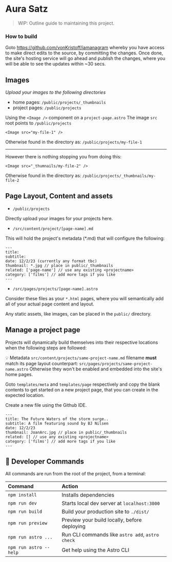 # Aura Satz

> WIP: Outline guide to maintaining this project. 

### How to build

Goto https://github.com/vonKristoff/iamanagram whereby you have access to make direct edits to the source, by committing the changes. Once done, the site's hosting service will go ahead and publish the changes, where you will be able to see the updates within ~30 secs.

## Images
*Upload your images to the following directories*
* home pages: `/public/projects/_thumbnails`
* project pages: `/public/projects`

Using the `<Image />` component on a `project-page.astro`
The image `src` root points to `/public/projects`
```
<Image src="my-file-1" />
```
Otherwise found in the directory as: `/public/projects/my-file-1`

---

However there is nothing stopping you from doing this:
```
<Image src="_thumnails/my-file-2" />
```
Otherwise found in the directory as: `/public/projects/_thumbnails/my-file-2`

## Page Layout, Content and assets

* `/public/projects`

Directly upload your images for your projects here.

* `/src/content/project/[page-name].md`

This will hold the project's metadata (*.md) that will configure the following:

```
---
title: 
subtitle: 
date: 12/2/23 (currently any format tbc)
thumbnail: *.jpg // place in public/_thumbnails
related: ['page-name'] // use any existing <projectname>
category: ['films'] // add more tags if you like
---
```

* `/src/pages/projects/[page-name].astro`

Consider these files as your `*.html` pages, where you will semantically add all of your actual page content and layout.

Any static assets, like images, can be placed in the `public/` directory.



## Manage a project page

Projects will dynamically build themselves into their respective locations when the following steps are followed:

💡 Metadata `src/content/projects/same-project-name.md` filename **must** match its page layout counterpart: `src/pages/projects/same-project-name.astro` 
Otherwise they won't be enabled and embedded into the site's home pages.



Goto `templates/meta` and `templates/page` respectively and copy the blank contents to get started on a new project page, that you can create in the expected location.

Create a new file using the Github IDE.

```
---
title: The Future Waters of the storm surge..
subtitle: A film featuring sound by BJ Nilsen
date: 12/2/23
thumbnail: JoanArc.jpg // place in public/_thumbnails
related: [] // use any existing <projectname>
category: ['films'] // add more tags if you like
---
```







## 🧞 Developer Commands

All commands are run from the root of the project, from a terminal:

| Command                | Action                                           |
| :--------------------- | :----------------------------------------------- |
| `npm install`          | Installs dependencies                            |
| `npm run dev`          | Starts local dev server at `localhost:3000`      |
| `npm run build`        | Build your production site to `./dist/`          |
| `npm run preview`      | Preview your build locally, before deploying     |
| `npm run astro ...`    | Run CLI commands like `astro add`, `astro check` |
| `npm run astro --help` | Get help using the Astro CLI                     |

